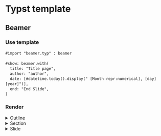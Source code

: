 # Typst template

## Beamer
### Use template
```typ
#import "beamer.typ" : beamer

#show: beamer.with(
  title: "Title page",
  author: "author",
  date: [#datetime.today().display(" [Month repr:numerical], [day] [year]")],
  end: "End Slide",
)
```

### Render
<details>
<summary>Outline</summary>
<img title="a title" alt="Alt text" src=".picture/outline.jpg">
</details>
<details>
<summary>Section</summary>
<img title="a title" alt="Alt text" src=".picture/section.jpg">
</details>
<details>
<summary>Slide</summary>
<img title="a title" alt="Alt text" src=".picture/slide.jpg">
</details>


